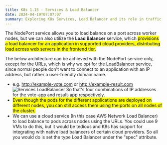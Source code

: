 ```yaml
---
title: K8s 1.15 - Services & Load Balancer
date: 2024-04-19T07:07:07
summary: Exploring K8s Services, Load Balancer and its role in traffic routing
---
```

The NodePort service allows you to load balance on a port across worker nodes, but we can also utilize the **Load Balancer** service, which <mark>provisions a load balancer for an application in supported cloud providers, distributing load across web servers in the frontend tier.</mark>

The below architecture can be achieved with the NodePort service only, except for the URLs, which is why we opt for the LoadBalancer service, since normal people don't want to connect to an application with an IP address, but rather a user-friendly domain name. 
- e.g. http://example-vote.com or http://example-result.com
![Services LoadBalancer](/images/kubernetes/diagrams/1-13-5-services.png)
So that's four combinations of IP addresses for the vote-app and result-app respectively.
- <mark>Even though the pods for the different applications are deployed on different nodes, you can still access them using the ports on all nodes of the cluster.</mark>
- We can use a cloud service (In this case AWS Network Load Balancer) to load balance to pods across nodes using the URLs. You could use 9 VMs to do this, but it would be tedious and K8s has support for integrating with native load balancers of certain cloud providers. So all you would do is set the type Load Balancer under the "spec" attribute.